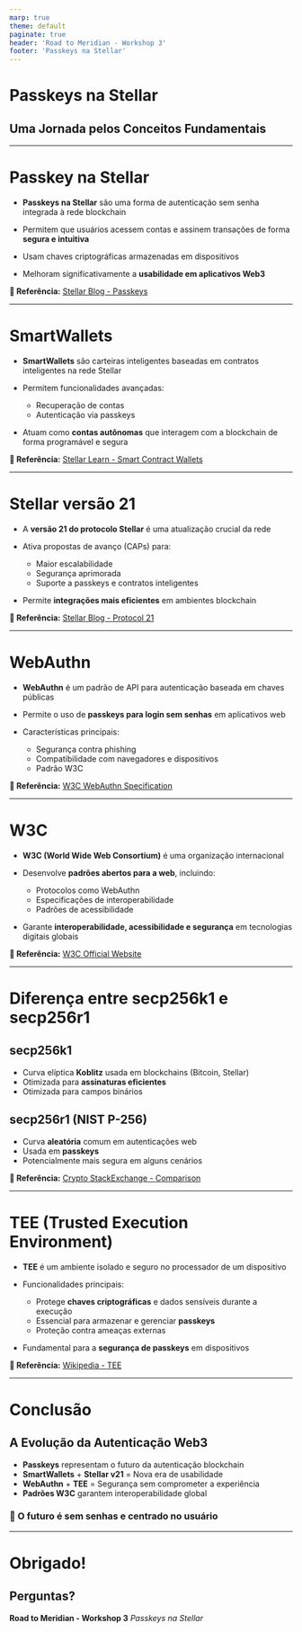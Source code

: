```yaml
---
marp: true
theme: default
paginate: true
header: 'Road to Meridian - Workshop 3'
footer: 'Passkeys na Stellar'
---
```


# Passkeys na Stellar
## Uma Jornada pelos Conceitos Fundamentais

---

# Passkey na Stellar

- **Passkeys na Stellar** são uma forma de autenticação sem senha integrada à rede blockchain

- Permitem que usuários acessem contas e assinem transações de forma **segura e intuitiva**

- Usam chaves criptográficas armazenadas em dispositivos

- Melhoram significativamente a **usabilidade em aplicativos Web3**

**📖 Referência:** [Stellar Blog - Passkeys](https://stellar.org/blog/developers/passkeys-a-light-introduction-to-improving-blockchain-s-ux)

---

# SmartWallets

- **SmartWallets** são carteiras inteligentes baseadas em contratos inteligentes na rede Stellar

- Permitem funcionalidades avançadas:
  - Recuperação de contas
  - Autenticação via passkeys

- Atuam como **contas autônomas** que interagem com a blockchain de forma programável e segura

**📖 Referência:** [Stellar Learn - Smart Contract Wallets](https://stellar.org/learn/crypto-smart-contract-wallets)

---

# Stellar versão 21

- A **versão 21 do protocolo Stellar** é uma atualização crucial da rede

- Ativa propostas de avanço (CAPs) para:
  - Maior escalabilidade
  - Segurança aprimorada
  - Suporte a passkeys e contratos inteligentes

- Permite **integrações mais eficientes** em ambientes blockchain

**📖 Referência:** [Stellar Blog - Protocol 21](https://stellar.org/blog/developers/announcing-protocol-21)

---

# WebAuthn

- **WebAuthn** é um padrão de API para autenticação baseada em chaves públicas

- Permite o uso de **passkeys para login sem senhas** em aplicativos web

- Características principais:
  - Segurança contra phishing
  - Compatibilidade com navegadores e dispositivos
  - Padrão W3C

**📖 Referência:** [W3C WebAuthn Specification](https://www.w3.org/TR/webauthn-3/)

---

# W3C

- **W3C (World Wide Web Consortium)** é uma organização internacional

- Desenvolve **padrões abertos para a web**, incluindo:
  - Protocolos como WebAuthn
  - Especificações de interoperabilidade
  - Padrões de acessibilidade

- Garante **interoperabilidade, acessibilidade e segurança** em tecnologias digitais globais

**📖 Referência:** [W3C Official Website](https://www.w3.org/)

---

# Diferença entre secp256k1 e secp256r1

## secp256k1
- Curva elíptica **Koblitz** usada em blockchains (Bitcoin, Stellar)
- Otimizada para **assinaturas eficientes**
- Otimizada para campos binários

## secp256r1 (NIST P-256)
- Curva **aleatória** comum em autenticações web
- Usada em **passkeys**
- Potencialmente mais segura em alguns cenários

**📖 Referência:** [Crypto StackExchange - Comparison](https://crypto.stackexchange.com/questions/18965/is-secp256r1-more-secure-than-secp256k1)

---

# TEE (Trusted Execution Environment)

- **TEE** é um ambiente isolado e seguro no processador de um dispositivo

- Funcionalidades principais:
  - Protege **chaves criptográficas** e dados sensíveis durante a execução
  - Essencial para armazenar e gerenciar **passkeys**
  - Proteção contra ameaças externas

- Fundamental para a **segurança de passkeys** em dispositivos

**📖 Referência:** [Wikipedia - TEE](https://en.wikipedia.org/wiki/Trusted_execution_environment)

---

# Conclusão

## A Evolução da Autenticação Web3

- **Passkeys** representam o futuro da autenticação blockchain
- **SmartWallets** + **Stellar v21** = Nova era de usabilidade
- **WebAuthn** + **TEE** = Segurança sem comprometer a experiência
- **Padrões W3C** garantem interoperabilidade global

### 🚀 O futuro é **sem senhas** e **centrado no usuário**

---

# Obrigado!

## Perguntas?

**Road to Meridian - Workshop 3**
*Passkeys na Stellar*